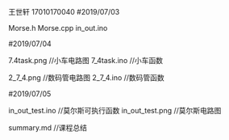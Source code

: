 王世轩 17010170040
#2019/07/03

Morse.h
Morse.cpp
in_out.ino 

#2019/07/04

7.4task.png   //小车电路图
7_4task.ino   //小车函数

2_7_4.png    //数码管电路图
2_7_4.ino     //数码管函数

#2019/07/05

in_out_test.ino   //莫尔斯可执行函数
in_out_test.png  //莫尔斯电路图 

summary.md  //课程总结

